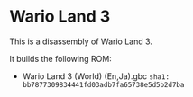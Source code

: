 # Wario Land 3

This is a disassembly of Wario Land 3.

It builds the following ROM:

- Wario Land 3 (World) (En,Ja).gbc `sha1: bb7877309834441fd03adb7fa65738e5d5b2d7ba`
